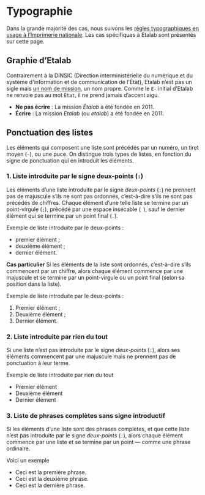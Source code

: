# Typographie

Dans la grande majorité des cas, nous suivons les [règles typographiques en usage à l’Imprimerie nationale](https://catalogue.bnf.fr/ark:/12148/cb38887921n.public). Les cas spécifiques à Etalab sont présentés sur cette page.

## Graphie d’Etalab

Contrairement à la DINSIC (Direction interministérielle du numérique et du système d'information et de communication de l'État), Etalab n’est pas un sigle mais [un nom de mission](https://www.legifrance.gouv.fr/affichTexte.do?cidTexte=JORFTEXT000023619063&categorieLien=id), un nom propre. Comme le `E-` initial d’Etalab ne renvoie pas au mot `État`, il ne prend jamais d’accent aigu.

* **Ne pas écrire** : La mission _Étalab_ a été fondée en 2011.
* **Écrire** : La mission _Etalab_ (ou _etalab_) a été fondée en 2011.

## Ponctuation des listes

Les éléments qui composent une liste sont précédés par un numéro, un tiret moyen (`–`), ou une puce. On distingue trois types de listes, en fonction du signe de ponctuation qui en introduit les éléments.

### 1. Liste introduite par le signe deux-points (`:`)

Les éléments d’une liste introduite par le signe _deux-points_ (`:`) ne prennent pas de majuscule s’ils ne sont pas ordonnés, c’est-à-dire s’ils ne sont pas précédés de chiffres. Chaque élément d’une telle liste se termine par un point-virgule (`;`), précédé par une espace insécable (` `), sauf le dernier élément qui se termine par un point final (`.`).

Exemple de liste introduite par le deux-points :
- premier élément ;
- deuxième élément ;
- dernier élément.

**Cas particulier**
Si les éléments de la liste sont ordonnés, c’est-à-dire s’ils commencent par un chiffre, alors chaque élément commence par une majuscule et se termine par un point-virgule ou un point final (selon sa position dans la liste).

Exemple de liste introduite par le deux-points :
1. Premier élément ;
2. Deuxième élément ;
3. Dernier élément.

### 2. Liste introduite par rien du tout

Si une liste n’est pas introduite par le signe _deux-points_ (`:`), alors ses éléments commencent par une majuscule mais ne prennent pas de ponctuation à leur terme.

Exemple de liste introduite par rien du tout
- Premier élément
- Deuxième élément
- Dernier élément

### 3. Liste de phrases complètes sans signe introductif

Si les éléments d’une liste sont des phrases complètes, et que cette liste n’est pas introduite par le signe _deux-points_ (`:`), alors chaque élément commence par une liste et se termine par un point — comme une phrase ordinaire.

Voici un exemple
- Ceci est la première phrase.
- Ceci est la deuxième phrase.
- Ceci est la dernière phrase.
